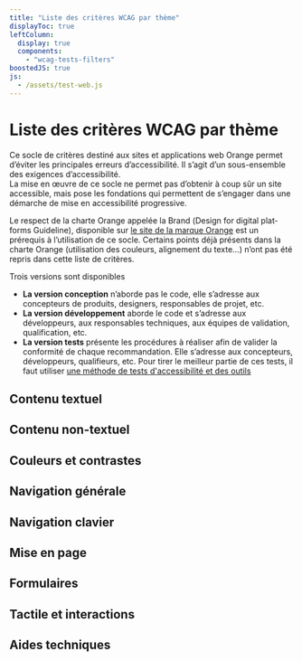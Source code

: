 ```yaml
---
title: "Liste des critères WCAG par thème"
displayToc: true
leftColumn:
  display: true
  components: 
    - "wcag-tests-filters"
boostedJS: true
js:
  - /assets/test-web.js
---
```


# Liste des critères WCAG par thème

Ce socle de critères destiné aux sites et applications web Orange permet d’éviter les principales erreurs d’accessibilité. Il s’agit d’un sous-ensemble des exigences d’accessibilité.   
La mise en œuvre de ce socle ne permet pas d’obtenir à coup sûr un site accessible, mais pose les fondations qui permettent de s’engager dans une démarche de mise en accessibilité progressive.

Le respect de la charte Orange appelée la Brand (<span lang="en">Design for digital platforms Guideline</span>), disponible sur [le site de la marque Orange](http://design.orange.com/) est un prérequis à l’utilisation de ce socle.
Certains points déjà présents dans la charte Orange (utilisation des couleurs, alignement du texte…) n’ont pas été repris dans cette liste de critères.

Trois versions sont disponibles&nbsp;
- **La version conception** n’aborde pas le code, elle s’adresse aux concepteurs de produits, designers, responsables de projet, etc.
- **La version développement** aborde le code et s’adresse aux développeurs, aux responsables techniques, aux équipes de validation, qualification, etc.
- **La version tests** présente les procédures à réaliser afin de valider la conformité de chaque recommandation. Elle s’adresse aux concepteurs, développeurs, qualifieurs, etc. Pour tirer le meilleur partie de ces tests, il faut utiliser [une méthode de tests d'accessibilité et des outils](../outils/)


<section id="refTests" class="accordion" aria-multiselectable="true">
  <h2 id="test-contenu-textuel">Contenu textuel</h2>
  <h2 id="test-contenu-non-textuel">Contenu non-textuel</h2>
  <h2 id="test-couleurs-et-contrastes">Couleurs et contrastes</h2>
  <h2 id="test-navigation-generale">Navigation générale</h2>
  <h2 id="test-navigation-clavier">Navigation clavier</h2>
  <h2 id="test-mise-en-page">Mise en page</h2>
  <h2 id="test-formulaires">Formulaires</h2>
  <h2 id="test-tactile-et-interactions">Tactile et interactions</h2>
  <h2 id="test-aides-techniques">Aides techniques</h2>
</section>
